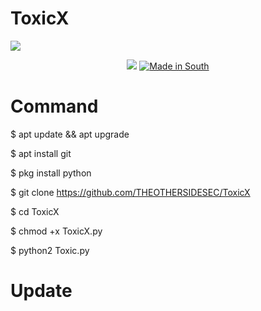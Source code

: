 # ToxicX


![](https://img.shields.io/badge/THEOTHERSIDESEC-Otherside-orange?style=for-the-badge&logo=python.svg) 
<p align="center">
<img src="virus.jpg">
<a href="#"><img title="Made in South" src="https://img.shields.io/badge/MADE%20IN-SA-green?colorA=%23ff0000&colorB=%23017e40&style=for-the-badge"></a>

# Command

$ apt update && apt upgrade 

$ apt install git 

$ pkg install python 

$ git clone https://github.com/THEOTHERSIDESEC/ToxicX 

$ cd ToxicX 

$ chmod +x ToxicX.py 

$ python2 Toxic.py

# Update

